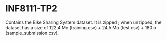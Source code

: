 # INF8111-TP2

Contains the Bike Sharing System dataset. It is zipped ; when unzipped, the dataset has a size of 122,4 Mo (training.csv) + 24,5 Mo (test.csv) + 180 o (sample_submission.csv).
